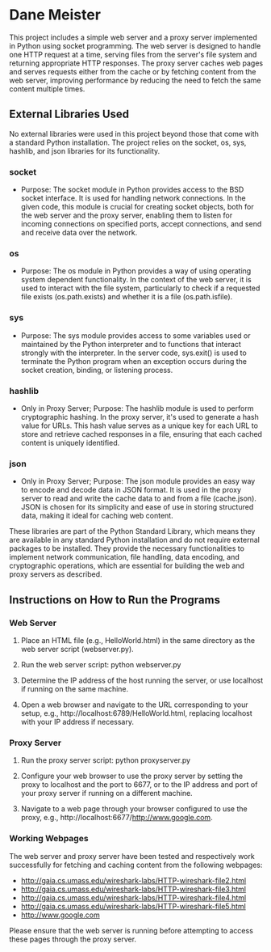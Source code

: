 # Dane Meister

This project includes a simple web server and a proxy server implemented in Python using socket programming. The web server is designed to handle one HTTP request at a time, serving files from the server's file system and returning appropriate HTTP responses. The proxy server caches web pages and serves requests either from the cache or by fetching content from the web server, improving performance by reducing the need to fetch the same content multiple times.

## External Libraries Used
No external libraries were used in this project beyond those that come with a standard Python installation. The project relies on the socket, os, sys, hashlib, and json libraries for its functionality.

### socket
- Purpose: The socket module in Python provides access to the BSD socket interface. It is used for handling network connections. In the given code, this module is crucial for creating socket objects, both for the web server and the proxy server, enabling them to listen for incoming connections on specified ports, accept connections, and send and receive data over the network.

### os
- Purpose: The os module in Python provides a way of using operating system dependent functionality. In the context of the web server, it is used to interact with the file system, particularly to check if a requested file exists (os.path.exists) and whether it is a file (os.path.isfile).

### sys
- Purpose: The sys module provides access to some variables used or maintained by the Python interpreter and to functions that interact strongly with the interpreter. In the server code, sys.exit() is used to terminate the Python program when an exception occurs during the socket creation, binding, or listening process.

### hashlib
- Only in Proxy Server; Purpose: The hashlib module is used to perform cryptographic hashing. In the proxy server, it's used to generate a hash value for URLs. This hash value serves as a unique key for each URL to store and retrieve cached responses in a file, ensuring that each cached content is uniquely identified.

### json
- Only in Proxy Server; Purpose: The json module provides an easy way to encode and decode data in JSON format. It is used in the proxy server to read and write the cache data to and from a file (cache.json). JSON is chosen for its simplicity and ease of use in storing structured data, making it ideal for caching web content.

These libraries are part of the Python Standard Library, which means they are available in any standard Python installation and do not require external packages to be installed. They provide the necessary functionalities to implement network communication, file handling, data encoding, and cryptographic operations, which are essential for building the web and proxy servers as described.

## Instructions on How to Run the Programs

### Web Server

1. Place an HTML file (e.g., HelloWorld.html) in the same directory as the web server script (webserver.py).

2. Run the web server script:
python webserver.py

3. Determine the IP address of the host running the server, or use localhost if running on the same machine.

4. Open a web browser and navigate to the URL corresponding to your setup, e.g., http://localhost:6789/HelloWorld.html, replacing localhost with your IP address if necessary.

### Proxy Server

1. Run the proxy server script:
python proxyserver.py

2. Configure your web browser to use the proxy server by setting the proxy to localhost and the port to 6677, or to the IP address and port of your proxy server if running on a different machine.

3. Navigate to a web page through your browser configured to use the proxy, e.g., http://localhost:6677/http://www.google.com.

### Working Webpages

The web server and proxy server have been tested and respectively work successfully for fetching and caching content from the following webpages:

- http://gaia.cs.umass.edu/wireshark-labs/HTTP-wireshark-file2.html
- http://gaia.cs.umass.edu/wireshark-labs/HTTP-wireshark-file3.html
- http://gaia.cs.umass.edu/wireshark-labs/HTTP-wireshark-file4.html
- http://gaia.cs.umass.edu/wireshark-labs/HTTP-wireshark-file5.html
- http://www.google.com 


Please ensure that the web server is running before attempting to access these pages through the proxy server.

